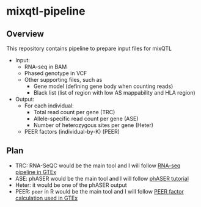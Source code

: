 # mixqtl-pipeline

## Overview

This repository contains pipeline to prepare input files for mixQTL

* Input: 
    - RNA-seq in BAM
    - Phased genotype in VCF
    - Other supporting files, such as
        + Gene model (defining gene body when counting reads)
        + Black list (list of region with low AS mappability and HLA region)
* Output:
    - For each individual:
        + Total read count per gene (TRC)
        + Allele-specific read count per gene (ASE)
        + Number of heterozygous sites per gene (Heter)
    - PEER factors (individual-by-K) (PEER)

## Plan

* TRC: RNA-SeQC would be the main tool and I will follow [RNA-seq pipeline in GTEx](https://github.com/liangyy/gtex-pipeline/tree/master/rnaseq)
* ASE: phASER would be the main tool and I will follow [phASER tutorial](https://stephanecastel.wordpress.com/2017/02/15/how-to-generate-ase-data-with-phaser/)
* Heter: it would be one of the phASER output
* PEER: `peer` in R would be the main tool and I will follow [PEER factor calculation used in GTEx](https://github.com/liangyy/gtex-pipeline/blob/master/qtl/eqtl_peer_factors.wdl)
